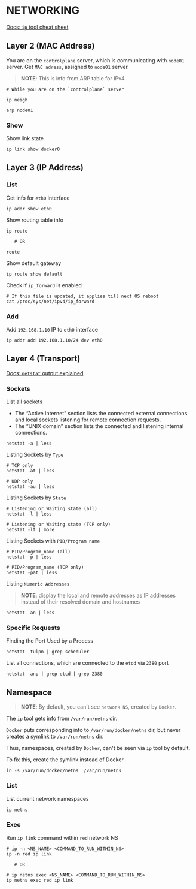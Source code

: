 # NETWORKING

[Docs: `ip` tool cheat sheet](https://access.redhat.com/sites/default/files/attachments/rh_ip_command_cheatsheet_1214_jcs_print.pdf)


## Layer 2 (MAC Address)

You are on the `controlplane` server, which is communicating with `node01` server. Get `MAC adress`, assigned to `node01` server.
> **NOTE**: This is info from ARP table for IPv4
```
# While you are on the `controlplane` server

ip neigh

arp node01
```

### Show

Show link state
```
ip link show docker0
```


## Layer 3 (IP Address)

### List

Get info for `eth0` interface
```
ip addr show eth0
```

Show routing table info
```
ip route

   # OR
   
route
```

Show default gateway
```
ip route show default
```

Check if `ip_forward` is enabled
```
# If this file is updated, it applies till next OS reboot
cat /proc/sys/net/ipv4/ip_forward
```

### Add

Add `192.168.1.10` IP to `eth0` interface
```
ip addr add 192.168.1.10/24 dev eth0
```

## Layer 4 (Transport)

[Docs: `netstat` output explained](https://www.howtogeek.com/513003/how-to-use-netstat-on-linux/)



### Sockets

List all sockets
- The “Active Internet” section lists the connected external connections and local sockets listening for remote connection requests.
- The “UNIX domain” section lists the connected and listening internal connections. 
```
netstat -a | less
```

Listing Sockets by `Type`
```
# TCP only
netstat -at | less

# UDP only
netstat -au | less
```

Listing Sockets by `State`
```
# Listening or Waiting state (all)
netstat -l | less

# Listening or Waiting state (TCP only)
netstat -lt | more

```

Listing Sockets with `PID/Program name`
```
# PID/Program_name (all)
netstat -p | less

# PID/Program_name (TCP only)
netstat -pat | less
```

Listing `Numeric Addresses`
> **NOTE**: display the local and remote addresses as IP addresses instead of their resolved domain and hostnames
```
netstat -an | less
```


### Specific Requests

Finding the Port Used by a Process
```
netstat -tulpn | grep scheduler
```

List all connections, which are connected to the `etcd` via `2380` port
```
netstat -anp | grep etcd | grep 2380
```









## Namespace

> **NOTE**: By default, you can't see `network NS`, created by `Docker`.

The `ip` tool gets info from `/var/run/netns` dir. 

`Docker` puts corresponding info to `/var/run/docker/netns` dir, but never creates a symlink to `/var/run/netns` dir.

Thus, namespaces, created by `Docker`, can't be seen via `ip` tool by default.

To fix this, create the symlink instead of Docker

```
ln -s /var/run/docker/netns  /var/run/netns 
```

### List

List current network namespaces
```
ip netns
```


### Exec

Run `ip link` command within `red` network NS
```
# ip -n <NS_NAME> <COMMAND_TO_RUN_WITHIN_NS>
ip -n red ip link

   # OR

# ip netns exec <NS_NAME> <COMMAND_TO_RUN_WITHIN_NS>
ip netns exec red ip link
```




































